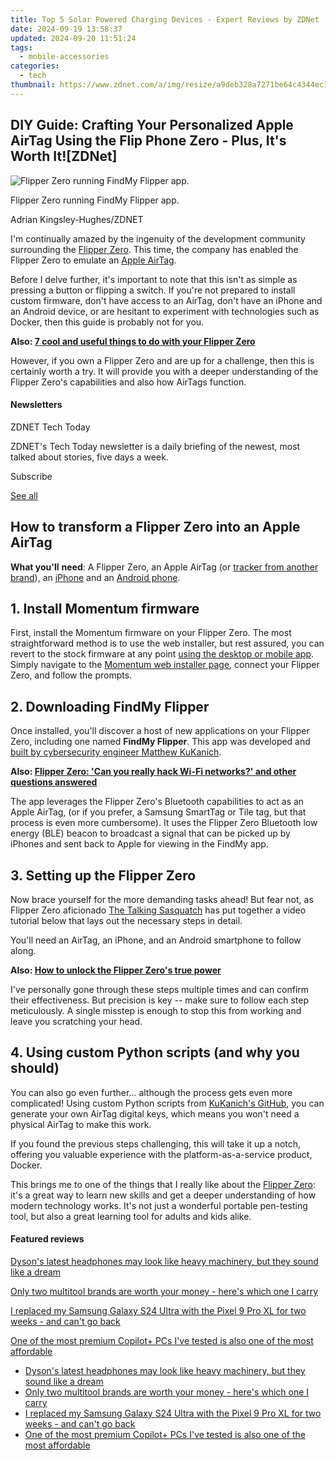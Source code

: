 ```yaml
---
title: Top 5 Solar Powered Charging Devices - Expert Reviews by ZDNet
date: 2024-09-19 13:58:37
updated: 2024-09-20 11:51:24
tags:
  - mobile-accessories
categories:
  - tech
thumbnail: https://www.zdnet.com/a/img/resize/a9deb328a7271be64c4344ec14c2bc4c3fcc1575/2022/11/10/bca9eb24-0457-4732-846a-7e0f32c07e89/blavor-solar-powerbank.jpg?width=278&height=156&fit=crop&auto=webp
---
```


## DIY Guide: Crafting Your Personalized Apple AirTag Using the Flip Phone Zero - Plus, It's Worth It![ZDNet]

![Flipper Zero running FindMy Flipper app.](https://www.zdnet.com/a/img/resize/0c38a7573854423df7e0c491f5148d368b7398af/2024/03/25/32f0523e-cabe-4ab5-adc5-dabae2fd6883/img-9157.jpg?auto=webp&width=1280)

Flipper Zero running FindMy Flipper app.

Adrian Kingsley-Hughes/ZDNET

I'm continually amazed by the ingenuity of the development community surrounding the [Flipper Zero](https://shop.flipperzero.one/). This time, the company has enabled the Flipper Zero to emulate an [Apple AirTag](https://apple.sjv.io/c/159047/435031/7613?&sharedid=zdnet&partnerpropertyid=1980086&u=https%3A%2F%2Fwww.apple.com%2Fshop%2Fbuy-airtag%2Fairtag%2F1-pack%3F&subId1=zd-%5F%5FCOM%5FCLICK%5FID%5F%5F-dtp).

Before I delve further, it's important to note that this isn't as simple as pressing a button or flipping a switch. If you're not prepared to install custom firmware, don't have access to an AirTag, don't have an iPhone and an Android device, or are hesitant to experiment with technologies such as Docker, then this guide is probably not for you.

**Also: [7 cool and useful things to do with your Flipper Zero](https://www.zdnet.com/article/best-iphone-power-bank/)**

However, if you own a Flipper Zero and are up for a challenge, then this is certainly worth a try. It will provide you with a deeper understanding of the Flipper Zero's capabilities and also how AirTags function.

#### Newsletters

ZDNET Tech Today

ZDNET's Tech Today newsletter is a daily briefing of the newest, most talked about stories, five days a week.

 Subscribe

[See all](https://www.zdnet.com/newsletters/)

## How to transform a Flipper Zero into an Apple AirTag

**What you'll** **need**: A Flipper Zero, an Apple AirTag (or [tracker from another brand](https://www.zdnet.com/article/best-bluetooth-tracker/)), an [iPhone](https://www.zdnet.com/article/best-iphone/) and an [Android phone](https://www.zdnet.com/article/best-android-phone/).

## 1\. Install Momentum firmware

First, install the Momentum firmware on your Flipper Zero. The most straightforward method is to use the web installer, but rest assured, you can revert to the stock firmware at any point [using the desktop or mobile app](https://flipperzero.one/downloads). Simply navigate to the [Momentum web installer page](https://momentum-fw.dev/update/), connect your Flipper Zero, and follow the prompts.

## 2\. Downloading FindMy Flipper

Once installed, you'll discover a host of new applications on your Flipper Zero, including one named **FindMy Flipper**. This app was developed and [built by cybersecurity engineer Matthew KuKanich](https://github.com/MatthewKuKanich/FindMyFlipper).

**Also: [Flipper Zero: 'Can you really hack Wi-Fi networks?' and other questions answered](https://www.zdnet.com/home-and-office/flipper-zero-can-you-really-hack-wi-fi-networks-and-other-questions-answered/)**

The app leverages the Flipper Zero's Bluetooth capabilities to act as an Apple AirTag, (or if you prefer, a Samsung SmartTag or Tile tag, but that process is even more cumbersome). It uses the Flipper Zero Bluetooth low energy (BLE) beacon to broadcast a signal that can be picked up by iPhones and sent back to Apple for viewing in the FindMy app.

## 3\. Setting up the Flipper Zero

Now brace yourself for the more demanding tasks ahead! But fear not, as Flipper Zero aficionado [The Talking Sasquatch](https://www.youtube.com/@TalkingSasquach) has put together a video tutorial below that lays out the necessary steps in detail.

You'll need an AirTag, an iPhone, and an Android smartphone to follow along.

**Also: [How to unlock the Flipper Zero's true power](https://www.zdnet.com/article/how-to-unlock-the-flipper-zero-true-power/)**

I've personally gone through these steps multiple times and can confirm their effectiveness. But precision is key -- make sure to follow each step meticulously. A single misstep is enough to stop this from working and leave you scratching your head.

## 4\. Using custom Python scripts (and why you should)

You can also go even further… although the process gets even more complicated! Using custom Python scripts from [KuKanich's GitHub](https://github.com/MatthewKuKanich/FindMyFlipper/tree/main/AirTagGeneration), you can generate your own AirTag digital keys, which means you won't need a physical AirTag to make this work.

If you found the previous steps challenging, this will take it up a notch, offering you valuable experience with the platform-as-a-service product, Docker.

This brings me to one of the things that I really like about the [Flipper Zero](https://shop.flipperzero.one/): it's a great way to learn new skills and get a deeper understanding of how modern technology works. It's not just a wonderful portable pen-testing tool, but also a great learning tool for adults and kids alike.

#### Featured reviews

[Dyson's latest headphones may look like heavy machinery, but they sound like a dream](https://www.zdnet.com/article/i-tested-dysons-500-flagship-headphones-and-theyre-more-competitive-than-expected/ "Dyson's latest headphones may look like heavy machinery, but they sound like a dream")

[Only two multitool brands are worth your money - here's which one I carry](https://www.zdnet.com/article/only-two-multitool-brands-are-worth-your-money-heres-which-one-i-carry/ "Only two multitool brands are worth your money - here's which one I carry")

[I replaced my Samsung Galaxy S24 Ultra with the Pixel 9 Pro XL for two weeks - and can't go back](https://www.zdnet.com/article/i-replaced-my-samsung-galaxy-s24-ultra-with-the-pixel-9-pro-xl-for-two-weeks-and-cant-go-back/ "I replaced my Samsung Galaxy S24 Ultra with the Pixel 9 Pro XL for two weeks - and can't go back")

[One of the most premium Copilot+ PCs I've tested is also one of the most affordable](https://www.zdnet.com/article/one-of-the-most-premium-copilot-pcs-ive-tested-is-also-one-of-the-most-affordable/ "One of the most premium Copilot+ PCs I've tested is also one of the most affordable")

* [Dyson's latest headphones may look like heavy machinery, but they sound like a dream](https://www.zdnet.com/article/i-tested-dysons-500-flagship-headphones-and-theyre-more-competitive-than-expected/ "Dyson's latest headphones may look like heavy machinery, but they sound like a dream")
* [Only two multitool brands are worth your money - here's which one I carry](https://www.zdnet.com/article/only-two-multitool-brands-are-worth-your-money-heres-which-one-i-carry/ "Only two multitool brands are worth your money - here's which one I carry")
* [I replaced my Samsung Galaxy S24 Ultra with the Pixel 9 Pro XL for two weeks - and can't go back](https://www.zdnet.com/article/i-replaced-my-samsung-galaxy-s24-ultra-with-the-pixel-9-pro-xl-for-two-weeks-and-cant-go-back/ "I replaced my Samsung Galaxy S24 Ultra with the Pixel 9 Pro XL for two weeks - and can't go back")
* [One of the most premium Copilot+ PCs I've tested is also one of the most affordable](https://www.zdnet.com/article/one-of-the-most-premium-copilot-pcs-ive-tested-is-also-one-of-the-most-affordable/ "One of the most premium Copilot+ PCs I've tested is also one of the most affordable")

<ins class="adsbygoogle"
     style="display:block"
     data-ad-format="autorelaxed"
     data-ad-client="ca-pub-7571918770474297"
     data-ad-slot="1223367746"></ins>



<ins class="adsbygoogle"
     style="display:block"
     data-ad-client="ca-pub-7571918770474297"
     data-ad-slot="8358498916"
     data-ad-format="auto"
     data-full-width-responsive="true"></ins>
